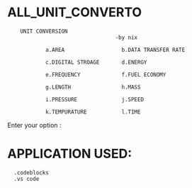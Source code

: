 # ALL_UNIT_CONVERTO
        UNIT CONVERSION
                                      -by nix

                a.AREA                  b.DATA TRANSFER RATE

                c.DIGITAL STROAGE       d.ENERGY

                e.FREQUENCY             f.FUEL ECONOMY

                g.LENGTH                h.MASS

                i.PRESSURE              j.SPEED

                k.TEMPURATURE           l.TIME

Enter your option :


# APPLICATION USED:
      .codeblocks
      .vs code
